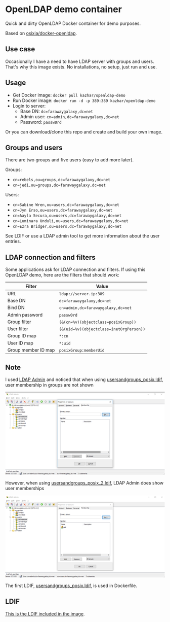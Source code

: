 # OpenLDAP demo container

Quick and dirty OpenLDAP Docker container for demo purposes.

Based on [osixia/docker-openldap](https://github.com/osixia/docker-openldap).

## Use case

Occasionally I have a need to have LDAP server with groups and users. That's why this image exists. No installations, no setup, just run and use.

## Usage

- Get Docker image: ```docker pull kazhar/openldap-demo```
- Run Docker image: ```docker run -d -p 389:389 kazhar/openldap-demo```
- Login to server:
  - Base DN: ```dc=farawaygalaxy,dc=net```
  - Admin user: ```cn=admin,dc=farawaygalaxy,dc=net```
  - Password: ```passw0rd```

Or you can download/clone this repo and create and build your own image.

## Groups and users

There are two groups and five users (easy to add more later).

Groups:

- ```cn=rebels,ou=groups,dc=farawaygalaxy,dc=net```
- ```cn=jedi,ou=groups,dc=farawaygalaxy,dc=net```

Users:

- ```cn=Sabine Wren,ou=users,dc=farawaygalaxy,dc=net```
- ```cn=Jyn Erso,ou=users,dc=farawaygalaxy,dc=net```
- ```cn=Aayla Secura,ou=users,dc=farawaygalaxy,dc=net```
- ```cn=Luminara Unduli,ou=users,dc=farawaygalaxy,dc=net```
- ```cn=Ezra Bridger,ou=users,dc=farawaygalaxy,dc=net```

See LDIF or use a LDAP admin tool to get more information about the user entries.

## LDAP connection and filters

Some applications ask for LDAP connection and filters. If using this OpenLDAP demo, here are the filters that should work:

| Filter        | Value        |
| ------------- |------------- |
| URL           | ```ldap://server.ip:389``` |
| Base DN       | ```dc=farawaygalaxy,dc=net``` |
| Bind DN | ```cn=admin,dc=farawaygalaxy,dc=net``` |
| Admin password | ```passw0rd``` |
| Group filter   | ```(&(cn=%v)(objectclass=posixGroup))``` |
| User filter   | ```(&(uid=%v)(objectclass=inetOrgPerson))``` |
| Group ID map   | ```*:cn``` |
| User ID map   | ```*:uid``` |
| Group member ID map   | ```posixGroup:memberUid``` |


## Note

I used [LDAP Admin](http://www.ldapadmin.org/) and noticed that when using [usersandgroups_posix.ldif](ldif/usersandgroups_posix.ldif), user membership in groups are not shown

![groups_invisble](images/group_invisible.png)

However, when using [usersandgroups_posix_2.ldif](ldif/usersandgroups_posix.ldif), LDAP Admin does show user memberships

![groups_visble](images/group_visible.png)

The first LDIF, [usersandgroups_posix.ldif](ldif/usersandgroups_posix.ldif), is used in Dockerfile. 

## LDIF

[This is the LDIF included in the image](ldif/usersandgroups_posix.ldif).




